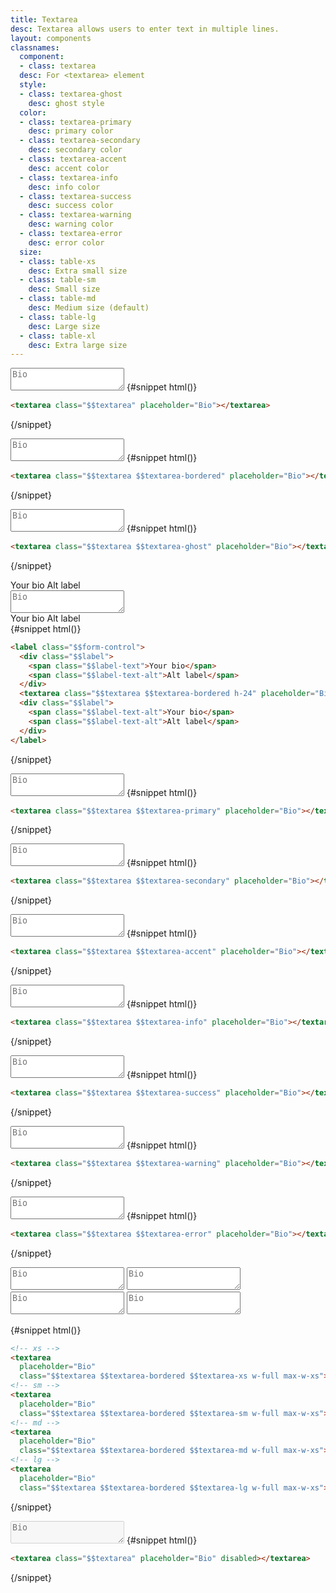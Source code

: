 ```yaml
---
title: Textarea
desc: Textarea allows users to enter text in multiple lines.
layout: components
classnames:
  component:
  - class: textarea
  desc: For <textarea> element
  style:
  - class: textarea-ghost
    desc: ghost style
  color:
  - class: textarea-primary
    desc: primary color
  - class: textarea-secondary
    desc: secondary color
  - class: textarea-accent
    desc: accent color
  - class: textarea-info
    desc: info color
  - class: textarea-success
    desc: success color
  - class: textarea-warning
    desc: warning color
  - class: textarea-error
    desc: error color
  size:
  - class: table-xs
    desc: Extra small size
  - class: table-sm
    desc: Small size
  - class: table-md
    desc: Medium size (default)
  - class: table-lg
    desc: Large size
  - class: table-xl
    desc: Extra large size
---
```


<script>
  import Component from "$components/Component.svelte"
</script>

<Component title="Textarea">
<textarea class="textarea" placeholder="Bio"></textarea>
{#snippet html()}

```html
<textarea class="$$textarea" placeholder="Bio"></textarea>
```

{/snippet}
</Component>

<Component title="Textarea with border">
<textarea class="textarea textarea-bordered" placeholder="Bio"></textarea>
{#snippet html()}

```html
<textarea class="$$textarea $$textarea-bordered" placeholder="Bio"></textarea>
```

{/snippet}
</Component>

<Component title="Ghost (no background)">
<textarea class="textarea textarea-ghost" placeholder="Bio"></textarea>
{#snippet html()}

```html
<textarea class="$$textarea $$textarea-ghost" placeholder="Bio"></textarea>
```

{/snippet}
</Component>

<Component title="With form control and labels">
<label class="form-control">
  <div class="label">
    <span class="label-text">Your bio</span>
    <span class="label-text-alt">Alt label</span>
  </div>
  <textarea class="textarea h-24 textarea-bordered" placeholder="Bio"></textarea>
  <div class="label">
    <span class="label-text-alt">Your bio</span>
    <span class="label-text-alt">Alt label</span>
  </div>
</label>
{#snippet html()}

```html
<label class="$$form-control">
  <div class="$$label">
    <span class="$$label-text">Your bio</span>
    <span class="$$label-text-alt">Alt label</span>
  </div>
  <textarea class="$$textarea $$textarea-bordered h-24" placeholder="Bio"></textarea>
  <div class="$$label">
    <span class="$$label-text-alt">Your bio</span>
    <span class="$$label-text-alt">Alt label</span>
  </div>
</label>
```

{/snippet}
</Component>

<Component title="Primary color">
<textarea class="textarea textarea-primary" placeholder="Bio"></textarea>
{#snippet html()}

```html
<textarea class="$$textarea $$textarea-primary" placeholder="Bio"></textarea>
```

{/snippet}
</Component>

<Component title="Secondary color">
<textarea class="textarea textarea-secondary" placeholder="Bio"></textarea>
{#snippet html()}

```html
<textarea class="$$textarea $$textarea-secondary" placeholder="Bio"></textarea>
```

{/snippet}
</Component>

<Component title="Accent color">
<textarea class="textarea textarea-accent" placeholder="Bio"></textarea>
{#snippet html()}

```html
<textarea class="$$textarea $$textarea-accent" placeholder="Bio"></textarea>
```

{/snippet}
</Component>

<Component title="Info color">
<textarea class="textarea textarea-info" placeholder="Bio"></textarea>
{#snippet html()}

```html
<textarea class="$$textarea $$textarea-info" placeholder="Bio"></textarea>
```

{/snippet}
</Component>

<Component title="Success color">
<textarea class="textarea textarea-success" placeholder="Bio"></textarea>
{#snippet html()}

```html
<textarea class="$$textarea $$textarea-success" placeholder="Bio"></textarea>
```

{/snippet}
</Component>

<Component title="Warning color">
<textarea class="textarea textarea-warning" placeholder="Bio"></textarea>
{#snippet html()}

```html
<textarea class="$$textarea $$textarea-warning" placeholder="Bio"></textarea>
```

{/snippet}
</Component>

<Component title="Error color">
<textarea class="textarea textarea-error" placeholder="Bio"></textarea>
{#snippet html()}

```html
<textarea class="$$textarea $$textarea-error" placeholder="Bio"></textarea>
```

{/snippet}
</Component>

<Component title="Sizes">
<div class="flex flex-col gap-4 w-full items-center">
  <textarea placeholder="Bio" class="textarea textarea-bordered textarea-xs w-full max-w-xs" ></textarea>
  <textarea placeholder="Bio" class="textarea textarea-bordered textarea-sm w-full max-w-xs" ></textarea>
  <textarea placeholder="Bio" class="textarea textarea-bordered textarea-md w-full max-w-xs" ></textarea>
  <textarea placeholder="Bio" class="textarea textarea-bordered textarea-lg w-full max-w-xs" ></textarea>
</div>

{#snippet html()}

```html
<!-- xs -->
<textarea
  placeholder="Bio"
  class="$$textarea $$textarea-bordered $$textarea-xs w-full max-w-xs"></textarea>
<!-- sm -->
<textarea
  placeholder="Bio"
  class="$$textarea $$textarea-bordered $$textarea-sm w-full max-w-xs"></textarea>
<!-- md -->
<textarea
  placeholder="Bio"
  class="$$textarea $$textarea-bordered $$textarea-md w-full max-w-xs"></textarea>
<!-- lg -->
<textarea
  placeholder="Bio"
  class="$$textarea $$textarea-bordered $$textarea-lg w-full max-w-xs"></textarea>
```

{/snippet}
</Component>

<Component title="Disabled">
<textarea class="textarea" placeholder="Bio" disabled></textarea>
{#snippet html()}

```html
<textarea class="$$textarea" placeholder="Bio" disabled></textarea>
```

{/snippet}
</Component>
